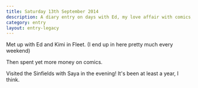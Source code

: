 ```yaml
---
title: Saturday 13th September 2014
description: A diary entry on days with Ed, my love affair with comics, Parker Tower, and seeing Alex and Pete
category: entry
layout: entry-legacy
---
```


Met up with Ed and Kimi in Fleet. (I end up in here pretty much every weekend)

Then spent yet more money on comics.

Visited the Sinfields with Saya in the evening! It's been at least a year, I think.
